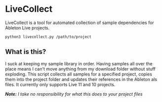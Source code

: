 # LiveCollect
LiveCollect is a tool for automated collection of sample dependencies for Ableton Live projects. 

`python3 livecollect.py /path/to/project`

## What is this?
I suck at keeping my sample library in order. Having samples all over the place means I can't move anything from my download folder without stuff exploding. This script collects all samples for a specified project, copies them into the project folder and updates their references in the Ableton als files. It currently only supports Live 11 and 10 projects.

***Note:** I take no responsibility for what this does to your project files*
